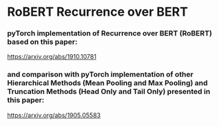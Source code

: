# RoBERT Recurrence over BERT
### pyTorch implementation of Recurrence over BERT (RoBERT) based on this paper:
https://arxiv.org/abs/1910.10781

### and comparison with pyTorch implementation of other Hierarchical Methods (Mean Pooling and Max Pooling) and Truncation Methods (Head Only and Tail Only) presented in this paper:
https://arxiv.org/abs/1905.05583 
